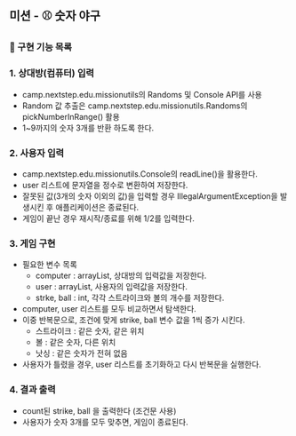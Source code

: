 ## 미션 - ⚾ 숫자 야구

### 🐣 구현 기능 목록

### 1. 상대방(컴퓨터) 입력
- camp.nextste️p.edu.missionutils의 Randoms 및 Console API를 사용
- Random 값 추출은 camp.nextstep.edu.missionutils.Randoms의 pickNumberInRange() 활용
- 1~9까지의 숫자 3개를 반환 하도록 한다.

### 2. 사용자 입력
- camp.nextstep.edu.missionutils.Console의 readLine()을 활용한다.
- user 리스트에 문자열을 정수로 변환하여 저장한다.
- 잘못된 값(3개의 숫자 이외의 값)을 입력할 경우 IllegalArgumentException을 발생시킨 후 애플리케이션은 종료된다.
- 게임이 끝난 경우 재시작/종료를 위해 1/2를 입력한다.

### 3. 게임 구현
- 필요한 변수 목록
  - computer : arrayList, 상대방의 입력값을 저장한다.
  - user : arrayList, 사용자의 입력값을 저장한다.
  - strke, ball : int, 각각 스트라이크와 볼의 개수를 저장한다.
- computer, user 리스트를 모두 비교하면서 탐색한다.
- 이중 반복문으로, 조건에 맞게 strike, ball 변수 값을 1씩 증가 시킨다.
  - 스트라이크 : 같은 숫자, 같은 위치
  - 볼 : 같은 숫자, 다른 위치
  - 낫싱 : 같은 숫자가 전혀 없음
- 사용자가 틀렸을 경우, user 리스트를 초기화하고 다시 반복문을 실행한다.

### 4. 결과 출력
- count된 strike, ball 을 출력한다 (조건문 사용)
- 사용자가 숫자 3개를 모두 맞추면, 게임이 종료된다.